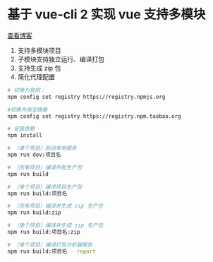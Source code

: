 # 基于 vue-cli 2 实现 vue 支持多模块

 [查看博客](https://blog.csdn.net/xlz26296/article/details/79133441)

 1. 支持多模块项目
 2. 子模块支持独立运行、编译打包
 3. 支持生成 zip 包
 4. 简化代理配置

``` bash
# 切换为官网：
npm config set registry https://registry.npmjs.org

#切换为淘宝镜像
npm config set registry https://registry.npm.taobao.org

# 安装依赖
npm install

# （单个项目）启动本地服务
npm run dev:项目名

# （所有项目）编译所有生产包
npm run build

# （单个项目）编译项目生产包
npm run build:项目名

# （所有项目）编译并生成 zip 生产包
npm run build:zip

# （单个项目）编译并生成 zip 生产包
npm run build:项目名:zip

# （单个项目）编译打包分析器报告
npm run build:项目名 --report
```
